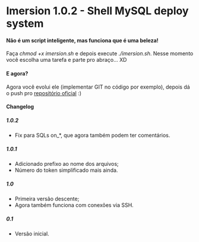 # Imersion 1.0.2 - Shell MySQL deploy system

#### Não é um script inteligente, mas funciona que é uma beleza!

Faça *chmod +x imersion.sh* e depois execute *./imersion.sh*. Nesse momento você escolha uma tarefa e parte pro abraço... XD

#### E agora?
Agora você evolui ele (implementar GIT no código por exemplo), depois dá o push pro [repositório oficial](https://github.com/mateus007/imersion) :)

#### Changelog

##### 1.0.2
- Fix para SQLs on_*, que agora também podem ter comentários.

##### 1.0.1
- Adicionado prefixo ao nome dos arquivos;
- Número do token simplificado mais ainda.

##### 1.0
- Primeira versão descente;
- Agora também funciona com conexões via SSH.

##### 0.1
- Versão inicial.